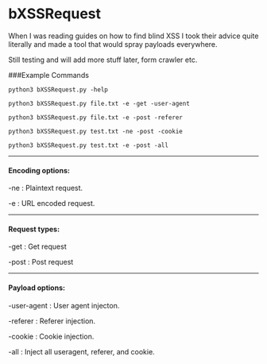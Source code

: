 # bXSSRequest
When I was reading guides on how to find blind XSS I took their advice quite literally and made a tool that would spray payloads everywhere.

Still testing and will add more stuff later, form crawler etc.

###Example Commands

`python3 bXSSRequest.py -help`

`python3 bXSSRequest.py file.txt -e -get -user-agent`

`python3 bXSSRequest.py file.txt -e -post -referer`

`python3 bXSSRequest.py test.txt -ne -post -cookie`

`python3 bXSSRequest.py test.txt -e -post -all`

---

#### Encoding options: 

-ne : Plaintext request.

-e  : URL encoded request.

---

#### Request types:

-get : Get request

-post : Post request

---

#### Payload options:

-user-agent : User agent injecton.

-referer : Referer injection.

-cookie : Cookie injection.

-all : Inject all useragent, referer, and cookie.

